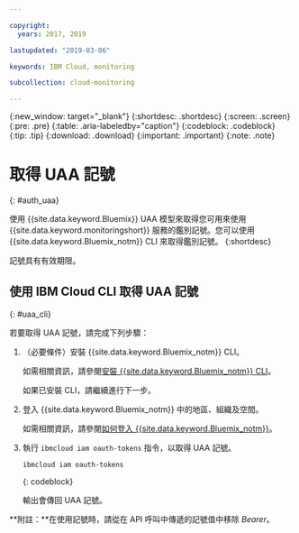 ```yaml
---

copyright:
  years: 2017, 2019

lastupdated: "2019-03-06"

keywords: IBM Cloud, monitoring

subcollection: cloud-monitoring

---
```


{:new_window: target="_blank"}
{:shortdesc: .shortdesc}
{:screen: .screen}
{:pre: .pre}
{:table: .aria-labeledby="caption"}
{:codeblock: .codeblock}
{:tip: .tip}
{:download: .download}
{:important: .important}
{:note: .note}


# 取得 UAA 記號
{: #auth_uaa}

使用 {{site.data.keyword.Bluemix}} UAA 模型來取得您可用來使用 {{site.data.keyword.monitoringshort}} 服務的鑑別記號。您可以使用 {{site.data.keyword.Bluemix_notm}} CLI 來取得鑑別記號。
{:shortdesc}

記號具有有效期限。 
		
## 使用 IBM Cloud CLI 取得 UAA 記號
{: #uaa_cli}


若要取得 UAA 記號，請完成下列步驟：

1. （必要條件）安裝 {{site.data.keyword.Bluemix_notm}} CLI。

   如需相關資訊，請參閱[安裝 {{site.data.keyword.Bluemix_notm}} CLI](/docs/services/cloud-monitoring/qa?topic=cloud-monitoring-cli_qa#cli_qa)。
   
   如果已安裝 CLI，請繼續進行下一步。
    
2. 登入 {{site.data.keyword.Bluemix_notm}} 中的地區、組織及空間。 

    如需相關資訊，請參閱[如何登入 {{site.data.keyword.Bluemix_notm}}](/docs/services/cloud-monitoring/qa?topic=cloud-monitoring-cli_qa#login)。
	
3. 執行 `ibmcloud iam oauth-tokens` 指令，以取得 UAA 記號。

    ```
	ibmcloud iam oauth-tokens
	```
	{: codeblock}
	
	輸出會傳回 UAA 記號。

**附註：**在使用記號時，請從在 API 呼叫中傳遞的記號值中移除 *Bearer*。
	


	
